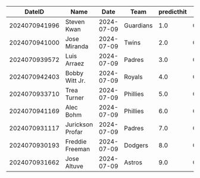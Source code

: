 DateID         |  Name              |  Date        |  Team       |  predicthit  |  predicthitproba     |  hitbool  |  Last7DaysAVG  |  Last15DaysAVG  |  Last30DaysAVG
---------------|--------------------|--------------|-------------|--------------|----------------------|-----------|----------------|-----------------|---------------
2024070941996  |  Steven Kwan       |  2024-07-09  |  Guardians  |  1.0         |  0.6602654803943456  |  False    |  0.276         |  0.246          |  0.34
2024070941000  |  Jose Miranda      |  2024-07-09  |  Twins      |  2.0         |  0.6434102954093757  |  False    |  0.64          |  0.558          |  0.442
2024070939572  |  Luis Arraez       |  2024-07-09  |  Padres     |  3.0         |  0.6348520812142862  |  False    |  0.28          |  0.292          |  0.25
2024070942403  |  Bobby Witt Jr.    |  2024-07-09  |  Royals     |  4.0         |  0.6312639691884323  |  False    |  0.5           |  0.408          |  0.33
2024070933710  |  Trea Turner       |  2024-07-09  |  Phillies   |  5.0         |  0.6274606305750364  |  False    |  0.36          |  0.327          |  0.321
2024070941169  |  Alec Bohm         |  2024-07-09  |  Phillies   |  6.0         |  0.6170558326888759  |  False    |  0.25          |  0.25           |  0.31
2024070931117  |  Jurickson Profar  |  2024-07-09  |  Padres     |  7.0         |  0.6148488312733243  |  False    |  0.333         |  0.295          |  0.299
2024070930193  |  Freddie Freeman   |  2024-07-09  |  Dodgers    |  8.0         |  0.613827421520241   |  False    |  0.381         |  0.326          |  0.322
2024070931662  |  Jose Altuve       |  2024-07-09  |  Astros     |  9.0         |  0.6131782185094168  |  False    |  0.391         |  0.386          |  0.367
